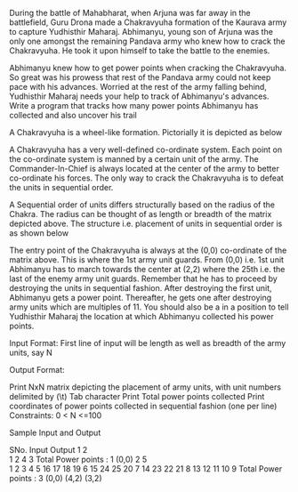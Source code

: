 During the battle of Mahabharat, when Arjuna was far away in the battlefield, Guru Drona made a Chakravyuha formation of the Kaurava army to capture Yudhisthir Maharaj. Abhimanyu, young son of Arjuna was the only one amongst the remaining Pandava army who knew how to crack the Chakravyuha. He took it upon himself to take the battle to the enemies.

Abhimanyu knew how to get power points when cracking the Chakravyuha. So great was his prowess that rest of the Pandava army could not keep pace with his advances. Worried at the rest of the army falling behind, Yudhisthir Maharaj needs your help to track of Abhimanyu's advances. Write a program that tracks how many power points Abhimanyu has collected and also uncover his trail 

A Chakravyuha is a wheel-like formation. Pictorially it is depicted as below 




A Chakravyuha has a very well-defined co-ordinate system. Each point on the co-ordinate system is manned by a certain unit of the army. The Commander-In-Chief is always located at the center of the army to better co-ordinate his forces. The only way to crack the Chakravyuha is to defeat the units in sequential order.

A Sequential order of units differs structurally based on the radius of the Chakra. The radius can be thought of as length or breadth of the matrix depicted above. The structure i.e. placement of units in sequential order is as shown below




The entry point of the Chakravyuha is always at the (0,0) co-ordinate of the matrix above. This is where the 1st army unit guards. From (0,0) i.e. 1st unit Abhimanyu has to march towards the center at (2,2) where the 25th i.e. the last of the enemy army unit guards. Remember that he has to proceed by destroying the units in sequential fashion. After destroying the first unit, Abhimanyu gets a power point. Thereafter, he gets one after destroying army units which are multiples of 11. You should also be a in a position to tell Yudhisthir Maharaj the location at which Abhimanyu collected his power points.

Input Format: First line of input will be length as well as breadth of the army units, say N

Output Format: 


Print NxN matrix depicting the placement of army units, with unit numbers delimited by (\t) Tab character
Print Total power points collected
Print coordinates of power points collected in sequential fashion (one per line)
Constraints: 0 < N <=100



Sample Input and Output



SNo.	Input	Output
1	2	
1 2
4 3
Total Power points : 1
(0,0)
2	5	
1 2 3 4 5
16 17 18 19 6
15 24 25 20 7
14 23 22 21 8
13 12 11 10 9
Total Power points : 3
(0,0)
(4,2)
(3,2)